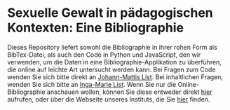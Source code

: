 # Sexuelle Gewalt in pädagogischen Kontexten: Eine Bibliographie

Dieses Repository liefert sowohl die Bibliographie in ihrer rohen Form als BibTex-Datei, als auch den Code in Python und JavaScript, den wir verwenden, um die Daten in eine Bibliographie-Applikation zu überführen, die online auf leichte Art untersucht werden kann. Bei Fragen zum Code wenden Sie sich bitte direkt an [Johann-Mattis List](mailto:mattis.list@shh.mpg.de). Bei inhaltlichen Fragen, wenden Sie sich bitte an [Inga-Marie List](mailto:list@paedagogik.uni-kiel.de). Wenn Sie nur die Online-Bibliographie anschauen wollen, können Sie diese entweder direkt [hier](https://segepae.github.io) aufrufen, oder über die Webseite unseres Instituts, die Sie [hier](http://www.forschungsnetzwerk-gegen-sexualisierte-gewalt.de/de) finden.
